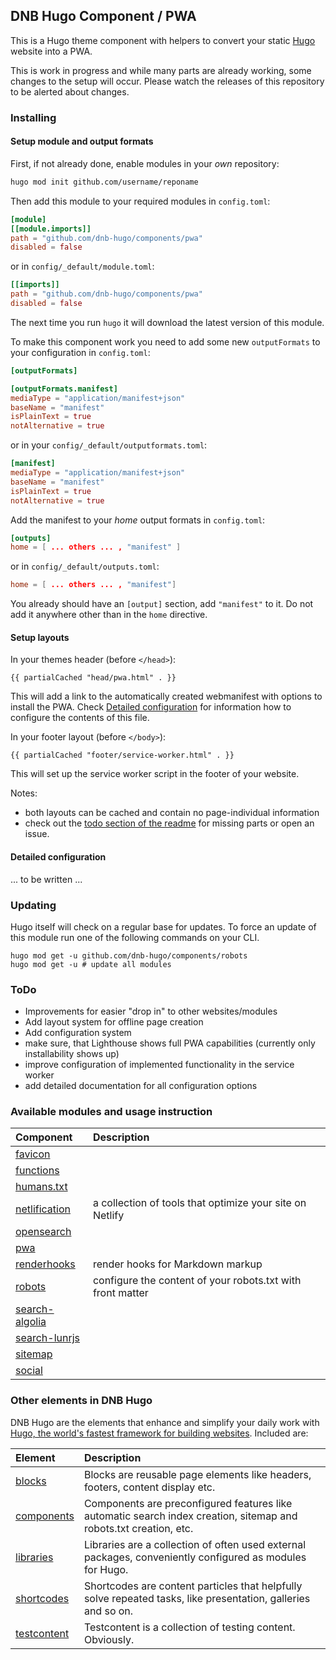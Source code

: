 ## DNB Hugo Component / PWA

This is a Hugo theme component with helpers to convert your static [Hugo](https://gohugo.io/) website into a PWA.

This is work in progress and while many parts are already working, some changes to the setup will occur. Please watch the releases of this repository to be alerted about changes.

### Installing

#### Setup module and output formats

First, if not already done, enable modules in your _own_ repository:

```bash
hugo mod init github.com/username/reponame
```

Then add this module to your required modules in `config.toml`:

```toml
[module]
[[module.imports]]
path = "github.com/dnb-hugo/components/pwa"
disabled = false
```

or in `config/_default/module.toml`:

```toml
[[imports]]
path = "github.com/dnb-hugo/components/pwa"
disabled = false
```

The next time you run `hugo` it will download the latest version of this module.

To make this component work you need to add some new `outputFormats` to your configuration in `config.toml`: 

```toml
[outputFormats]

[outputFormats.manifest]
mediaType = "application/manifest+json"
baseName = "manifest"
isPlainText = true
notAlternative = true
```

or in your `config/_default/outputformats.toml`:

```toml
[manifest]
mediaType = "application/manifest+json"
baseName = "manifest"
isPlainText = true
notAlternative = true
```

Add the manifest to your _home_ output formats in `config.toml`:

```toml
[outputs]
home = [ ... others ... , "manifest" ]
```

or in `config/_default/outputs.toml`:

```toml
home = [ ... others ... , "manifest"]
```

You already should have an `[output]` section, add `"manifest"` to it. Do not add it anywhere other than in the `home` directive.

#### Setup layouts

In your themes header (before `</head>`):

```gotemplate
{{ partialCached "head/pwa.html" . }}
```

This will add a link to the automatically created webmanifest with options to install the PWA. Check [Detailed configuration](#detailed-configuration) for information how to configure the contents of this file.

In your footer layout (before `</body>`):

```gotemplate
{{ partialCached "footer/service-worker.html" . }}
```

This will set up the service worker script in the footer of your website. 

Notes:

- both layouts can be cached and contain no page-individual information
- check out the [todo section of the readme](#todo) for missing parts or open an issue.

#### Detailed configuration

... to be written ...

### Updating

Hugo itself will check on a regular base for updates. To force an update of this module run one of the following commands on your CLI. 

```shell
hugo mod get -u github.com/dnb-hugo/components/robots
hugo mod get -u # update all modules
```

### ToDo

- Improvements for easier "drop in" to other websites/modules
- Add layout system for offline page creation
- Add configuration system
- make sure, that Lighthouse shows full PWA capabilities (currently only installability shows up)
- improve configuration of implemented functionality in the service worker 
- add detailed documentation for all configuration options

### Available modules and usage instruction

| Component | Description |
| :--- | :--- |
| [favicon](https://github.com/dnb-hugo/components/tree/main/favicon) ||
| [functions](https://github.com/dnb-hugo/components/tree/main/functions) ||
| [humans.txt](https://github.com/dnb-hugo/components/tree/main/humans.txt) ||
| [netlification](https://github.com/dnb-hugo/components/tree/main/netlification) | a collection of tools that optimize your site on Netlify |
| [opensearch](https://github.com/dnb-hugo/components/tree/main/opensearch) ||
| [pwa](https://github.com/dnb-hugo/components/tree/main/pwa) ||
| [renderhooks](https://github.com/dnb-hugo/components/tree/main/renderhooks) | render hooks for Markdown markup |
| [robots](https://github.com/dnb-hugo/components/tree/main/robots) | configure the content of your robots.txt with front matter |
| [search-algolia](https://github.com/dnb-hugo/components/tree/main/search-algolia) ||
| [search-lunrjs](https://github.com/dnb-hugo/components/tree/main/search-lunrjs) ||
| [sitemap](https://github.com/dnb-hugo/components/tree/main/sitemap) ||
| [social](https://github.com/dnb-hugo/components/tree/main/social) ||

### Other elements in DNB Hugo

DNB Hugo are the elements that enhance and simplify your daily work with [Hugo, the world's fastest framework for building websites](https://gohugo.io/). Included are:

| Element | Description |
| :--- | :--- |
| [blocks](https://github.com/dnb-hugo/blocks) | Blocks are reusable page elements like headers, footers, content display etc.|
| [components](https://github.com/dnb-hugo/components) | Components are preconfigured features like automatic search index creation, sitemap and robots.txt creation, etc. |
| [libraries](https://github.com/dnb-hugo/libraries) | Libraries are a collection of often used external packages, conveniently configured as modules for Hugo. |
| [shortcodes](https://github.com/dnb-hugo/shortcodes) | Shortcodes are content particles that helpfully solve repeated tasks, like presentation, galleries and so on. |
| [testcontent](https://github.com/dnb-hugo/testcontent) | Testcontent is a collection of testing content. Obviously. |
